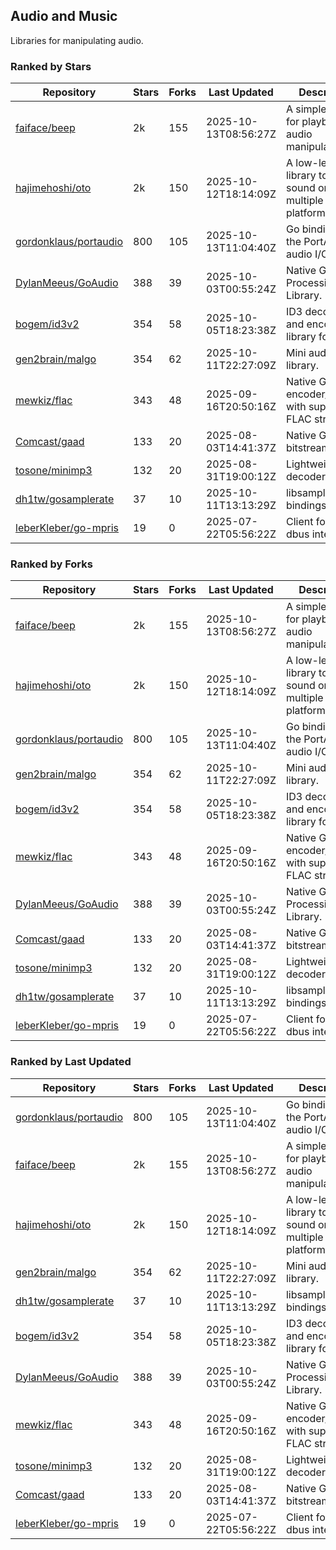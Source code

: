 ## Audio and Music

Libraries for manipulating audio.

### Ranked by Stars

| Repository | Stars | Forks | Last Updated | Description | 
|------------|-------|-------|--------------|-------------|
| [faiface/beep](https://github.com/faiface/beep) | 2k | 155 | 2025-10-13T08:56:27Z |  A simple library for playback and audio manipulation. |
| [hajimehoshi/oto](https://github.com/hajimehoshi/oto) | 2k | 150 | 2025-10-12T18:14:09Z |  A low-level library to play sound on multiple platforms. |
| [gordonklaus/portaudio](https://github.com/gordonklaus/portaudio) | 800 | 105 | 2025-10-13T11:04:40Z |  Go bindings for the PortAudio audio I/O library. |
| [DylanMeeus/GoAudio](https://github.com/DylanMeeus/GoAudio) | 388 | 39 | 2025-10-03T00:55:24Z |  Native Go Audio Processing Library. |
| [bogem/id3v2](https://github.com/bogem/id3v2) | 354 | 58 | 2025-10-05T18:23:38Z |  ID3 decoding and encoding library for Go. |
| [gen2brain/malgo](https://github.com/gen2brain/malgo) | 354 | 62 | 2025-10-11T22:27:09Z |  Mini audio library. |
| [mewkiz/flac](https://github.com/mewkiz/flac) | 343 | 48 | 2025-09-16T20:50:16Z |  Native Go FLAC encoder/decoder with support for FLAC streams. |
| [Comcast/gaad](https://github.com/Comcast/gaad) | 133 | 20 | 2025-08-03T14:41:37Z |  Native Go AAC bitstream parser. |
| [tosone/minimp3](https://github.com/tosone/minimp3) | 132 | 20 | 2025-08-31T19:00:12Z |  Lightweight MP3 decoder library. |
| [dh1tw/gosamplerate](https://github.com/dh1tw/gosamplerate) | 37 | 10 | 2025-10-11T13:13:29Z |  libsamplerate bindings for go. |
| [leberKleber/go-mpris](https://github.com/leberKleber/go-mpris) | 19 | 0 | 2025-07-22T05:56:22Z |  Client for mpris dbus interfaces. |

### Ranked by Forks

| Repository | Stars | Forks | Last Updated | Description | 
|------------|-------|-------|--------------|-------------|
| [faiface/beep](https://github.com/faiface/beep) | 2k | 155 | 2025-10-13T08:56:27Z |  A simple library for playback and audio manipulation. |
| [hajimehoshi/oto](https://github.com/hajimehoshi/oto) | 2k | 150 | 2025-10-12T18:14:09Z |  A low-level library to play sound on multiple platforms. |
| [gordonklaus/portaudio](https://github.com/gordonklaus/portaudio) | 800 | 105 | 2025-10-13T11:04:40Z |  Go bindings for the PortAudio audio I/O library. |
| [gen2brain/malgo](https://github.com/gen2brain/malgo) | 354 | 62 | 2025-10-11T22:27:09Z |  Mini audio library. |
| [bogem/id3v2](https://github.com/bogem/id3v2) | 354 | 58 | 2025-10-05T18:23:38Z |  ID3 decoding and encoding library for Go. |
| [mewkiz/flac](https://github.com/mewkiz/flac) | 343 | 48 | 2025-09-16T20:50:16Z |  Native Go FLAC encoder/decoder with support for FLAC streams. |
| [DylanMeeus/GoAudio](https://github.com/DylanMeeus/GoAudio) | 388 | 39 | 2025-10-03T00:55:24Z |  Native Go Audio Processing Library. |
| [Comcast/gaad](https://github.com/Comcast/gaad) | 133 | 20 | 2025-08-03T14:41:37Z |  Native Go AAC bitstream parser. |
| [tosone/minimp3](https://github.com/tosone/minimp3) | 132 | 20 | 2025-08-31T19:00:12Z |  Lightweight MP3 decoder library. |
| [dh1tw/gosamplerate](https://github.com/dh1tw/gosamplerate) | 37 | 10 | 2025-10-11T13:13:29Z |  libsamplerate bindings for go. |
| [leberKleber/go-mpris](https://github.com/leberKleber/go-mpris) | 19 | 0 | 2025-07-22T05:56:22Z |  Client for mpris dbus interfaces. |

### Ranked by Last Updated

| Repository | Stars | Forks | Last Updated | Description | 
|------------|-------|-------|--------------|-------------|
| [gordonklaus/portaudio](https://github.com/gordonklaus/portaudio) | 800 | 105 | 2025-10-13T11:04:40Z |  Go bindings for the PortAudio audio I/O library. |
| [faiface/beep](https://github.com/faiface/beep) | 2k | 155 | 2025-10-13T08:56:27Z |  A simple library for playback and audio manipulation. |
| [hajimehoshi/oto](https://github.com/hajimehoshi/oto) | 2k | 150 | 2025-10-12T18:14:09Z |  A low-level library to play sound on multiple platforms. |
| [gen2brain/malgo](https://github.com/gen2brain/malgo) | 354 | 62 | 2025-10-11T22:27:09Z |  Mini audio library. |
| [dh1tw/gosamplerate](https://github.com/dh1tw/gosamplerate) | 37 | 10 | 2025-10-11T13:13:29Z |  libsamplerate bindings for go. |
| [bogem/id3v2](https://github.com/bogem/id3v2) | 354 | 58 | 2025-10-05T18:23:38Z |  ID3 decoding and encoding library for Go. |
| [DylanMeeus/GoAudio](https://github.com/DylanMeeus/GoAudio) | 388 | 39 | 2025-10-03T00:55:24Z |  Native Go Audio Processing Library. |
| [mewkiz/flac](https://github.com/mewkiz/flac) | 343 | 48 | 2025-09-16T20:50:16Z |  Native Go FLAC encoder/decoder with support for FLAC streams. |
| [tosone/minimp3](https://github.com/tosone/minimp3) | 132 | 20 | 2025-08-31T19:00:12Z |  Lightweight MP3 decoder library. |
| [Comcast/gaad](https://github.com/Comcast/gaad) | 133 | 20 | 2025-08-03T14:41:37Z |  Native Go AAC bitstream parser. |
| [leberKleber/go-mpris](https://github.com/leberKleber/go-mpris) | 19 | 0 | 2025-07-22T05:56:22Z |  Client for mpris dbus interfaces. |

